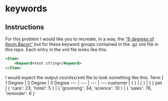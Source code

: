 # keywords

## Instructions
For this problem I would like you to recreate, in a way, the ["6 degrees of Kevin Bacon"](https://en.wikipedia.org/wiki/Six_degrees_of_separation) but for these keyword groups contained in the .gz xml file in this repo.
Each entry in the xml file looks like this:
```xml
<Item>
    <Keyword>test string</Keyword>
</Item>
```
I would expect the output csv/xlsx/xml file to look something like this:
Term | 1 Degree | 2 Degree | 3 Degree
--- | --- | --- | ---
customer | {  } | {  } | {  }
pet | { 'care': 23, 'hotel': 5 } | { 'grooming': 34, 'science': 10 } | { 'sales': 76, 'reminder': 6 }



